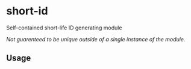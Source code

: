 # short-id

Self-contained short-life ID generating module

_Not guarenteed to be unique outside of a single instance of the module._

## Usage





